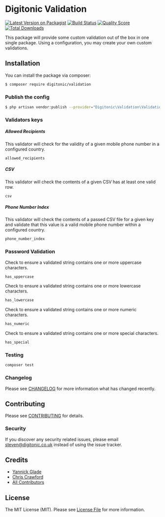 # Digitonic Validation

[![Latest Version on Packagist](https://img.shields.io/packagist/v/digitonic/validation.svg?style=flat-square)](https://packagist.org/packages/digitonic/validation)
[![Build Status](https://img.shields.io/travis/digitonic/validation/master.svg?style=flat-square)](https://travis-ci.org/digitonic/validation)
[![Quality Score](https://img.shields.io/scrutinizer/g/digitonic/validation.svg?style=flat-square)](https://scrutinizer-ci.com/g/digitonic/validation)
[![Total Downloads](https://img.shields.io/packagist/dt/digitonic/validation.svg?style=flat-square)](https://packagist.org/packages/digitonic/validation)

This package will provide some custom validation out of the box in one single package. Using a configuration, you may create your own custom validations.

## Installation

You can install the package via composer:

```bash
$ composer require digitonic/validation 
```

### Publish the config

```bash
$ php artisan vendor:publish --provider="Digitonic\Validation\ValidationServiceProvider"
```

### Validators keys

##### Allowed Recipients

This validator will check for the validity of a given mobile phone number in a configured country.  

```bash
allowed_recipients
```

##### CSV

This validator will check the contents of a given CSV has at least one valid row.

```bash
csv
```

##### Phone Number Index

This validator will check the contents of a passed CSV file for a given key and validate that this value is a valid mobile phone number within a configured country.
 
```bash
phone_number_index
```

### Password Validation

Check to ensure a validated string contains one or more uppercase characters.

```bash
has_uppercase
```

Check to ensure a validated string contains one or more lowercase characters.
```bash
has_lowercase
```
Check to ensure a validated string contains one or more numeric characters.
```bash
has_numeric
```

Check to ensure a validated string contains one or more special characters.
```bash
has_special
```

### Testing

``` bash
composer test
```

### Changelog

Please see [CHANGELOG](CHANGELOG.md) for more information what has changed recently.

## Contributing

Please see [CONTRIBUTING](CONTRIBUTING.md) for details.

### Security

If you discover any security related issues, please email steven@digitonic.co.uk instead of using the issue tracker.

## Credits

- [Yannick Glade](https://github.com/MrTammer)
- [Chris Crawford](https://github.com/ChrisCrawford1)
- [All Contributors](../../contributors)

## License

The MIT License (MIT). Please see [License File](LICENSE.md) for more information.
